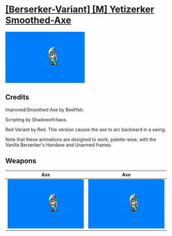 # [\[Berserker-Variant\] \[M\] Yetizerker Smoothed-Axe](./)

<img src="./3.%20Axe%20(Red%20Variant)/Axe_000.png" alt="[Berserker-Variant] [M] Yetizerker Smoothed-Axe standing" />

## Credits

Improved/Smoothed Axe by BwdYeti.

Scripting by Shadowofchaos.

Red Variant by Red. This version causes the axe to arc backward in a swing.

Note that these animations are designed to work, palette-wise, with the Vanilla Berserker's Handaxe and Unarmed frames.

## Weapons


|Axe |Axe |
|  :---: | :---: |
| <img alt="Axe animation" src="./3.%20Axe%20(Red%20Variant)/Axe.gif" /> | <img alt="Axe animation" src="./3.%20Axe%20(Yetizerker%20Smoothed)/Axe.gif" /> |
